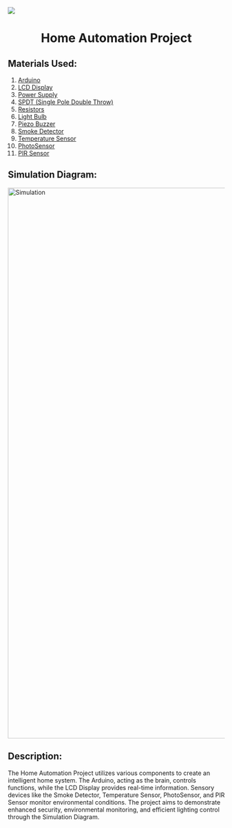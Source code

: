 <div align="left">
  <a href="https://www.tinkercad.com/things/iRBnXJmXXqu">
    <img src="https://img.shields.io/badge/Tinker%20CAD-Simulation%20Diagram%20%3CClick%20Here%3E-green[700]">
  </a>
</div>

<div align="center">
  <h1>Home Automation Project</h1>
</div>

<h2>Materials Used:</h2>

<ol>
  <li><a href="https://www.arduino.cc/" target="_main">Arduino</a></li>
  <li><a href="https://www.arduino.cc/en/Tutorial/HelloWorld" target="_main">LCD Display</a></li>
  <li><a href="https://support.arduino.cc/hc/en-us/articles/360018922259-What-power-supply-can-I-use-with-my-Arduino-board-" target="_main">Power Supply</a></li>
  <li><a href="https://forum.arduino.cc/index.php?topic=429737.0" target="_main">SPDT (Single Pole Double Throw)</a></li>
  <li><a href="https://forum.arduino.cc/t/when-to-use-resistors-in-a-circuit/660075" target="_main">Resistors</a></li>
  <li><a href="https://tinkercad.zendesk.com/hc/en-us/community/posts/115008013127-Customing-the-light-bulb" target="_main">Light Bulb</a></li>
  <li><a href="https://create.arduino.cc/projecthub/SURYATEJA/use-a-buzzer-module-piezo-speaker-using-arduino-uno-89df45" target="_main">Piezo Buzzer</a></li>
  <li><a href="https://create.arduino.cc/projecthub/Aritro/smoke-detection-using-mq-2-gas-sensor-79c54a" target="_main">Smoke Detector</a></li>
  <li><a href="https://bc-robotics.com/tutorials/using-a-tmp36-temperature-sensor-with-arduino/" target="_main">Temperature Sensor</a></li>
  <li><a href="https://arduinogetstarted.com/tutorials/arduino-light-sensor" target="_main">PhotoSensor</a></li>
  <li><a href="https://create.arduino.cc/projecthub/electropeak/pir-motion-sensor-how-to-use-pirs-w-arduino-raspberry-pi-18d7fa" target="_main">PIR Sensor</a></li>
</ol>

<h2>Simulation Diagram:</h2>

<img width="1280" alt="Simulation" src="https://user-images.githubusercontent.com/91147942/172211087-4463947a-846e-4316-ae7e-c3cc9e36e3a7.png">

<h2>Description:</h2>

The Home Automation Project utilizes various components to create an intelligent home system. The Arduino, acting as the brain, controls functions, while the LCD Display provides real-time information. Sensory devices like the Smoke Detector, Temperature Sensor, PhotoSensor, and PIR Sensor monitor environmental conditions. The project aims to demonstrate enhanced security, environmental monitoring, and efficient lighting control through the Simulation Diagram.
